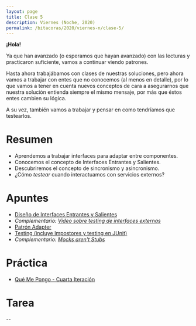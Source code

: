 ```yaml
---
layout: page
title: Clase 5
description: Viernes (Noche, 2020)
permalink: /bitacoras/2020/viernes-n/clase-5/
---
```

**¡Hola!**

Ya que han avanzado (o esperamos que hayan avanzado) con las lecturas y practicaron suficiente, vamos a continuar viendo patrones. 

Hasta ahora trabajábamos con clases de nuestras soluciones, pero ahora vamos a trabajar con entes que no conocemos (al menos en detalle), por lo que vamos a tener en cuenta nuevos conceptos de cara a asegurarnos que nuestra solución entienda siempre el mismo mensaje, por más que éstos entes cambien su lógica.

A su vez, también vamos a trabajar y pensar en como tendríamos que testearlos.

# Resumen
- Aprendemos a trabajar interfaces para adaptar entre componentes.
- Conocemos el concepto de Interfaces Entrantes y Salientes.
- Descubriremos el concepto de sincronismo y asincronismo.
- ¿Cómo _testear_ cuando interactuamos con servicios externos?

# Apuntes
- [Diseño de Interfaces Entrantes y Salientes](https://docs.google.com/document/d/1LurA-bCEHhCsIPFiFg1rqfIdfe5SdS4wBePfG45nDqg/edit#)
- _Complementario: [Video sobre testing de interfaces externas](https://www.youtube.com/watch?v=-p7_NUDLRB0&index=1&list=PLTpxfh7PF3OpJSMNNPaYxLJii3Xm7PPA_)_
- [Patrón Adapter](https://github.com/dieforfree/edsebooks/blob/master/ebooks/Design%20Patterns%2C%20Elements%20of%20Reusable%20Object-Oriented%20Software.pdf)
- [Testing (incluye Impostores y testing en JUnit)]({{site.baseurl}}/apuntes/validacion)
- _Complementario: [Mocks aren't Stubs](https://martinfowler.com/articles/mocksArentStubs.html)_

# Práctica
- [Qué Me Pongo - Cuarta Iteración](https://docs.google.com/document/d/1sy9S9EeIQr8fhatKnfTCgOfjVniJDu2viI-Av0gn0xY/edit?usp=sharing)

# Tarea
--
